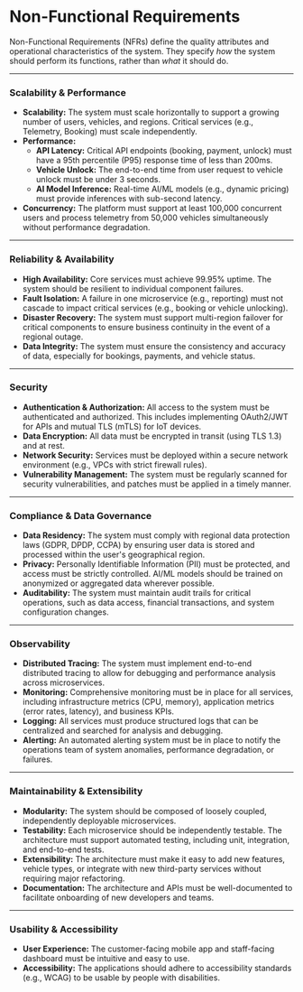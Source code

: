 # Non-Functional Requirements

Non-Functional Requirements (NFRs) define the quality attributes and operational characteristics of the system. They specify *how* the system should perform its functions, rather than *what* it should do.

---

### Scalability & Performance

-   **Scalability:** The system must scale horizontally to support a growing number of users, vehicles, and regions. Critical services (e.g., Telemetry, Booking) must scale independently.
-   **Performance:**
    -   **API Latency:** Critical API endpoints (booking, payment, unlock) must have a 95th percentile (P95) response time of less than 200ms.
    -   **Vehicle Unlock:** The end-to-end time from user request to vehicle unlock must be under 3 seconds.
    -   **AI Model Inference:** Real-time AI/ML models (e.g., dynamic pricing) must provide inferences with sub-second latency.
-   **Concurrency:** The platform must support at least 100,000 concurrent users and process telemetry from 50,000 vehicles simultaneously without performance degradation.

---

### Reliability & Availability

-   **High Availability:** Core services must achieve 99.95% uptime. The system should be resilient to individual component failures.
-   **Fault Isolation:** A failure in one microservice (e.g., reporting) must not cascade to impact critical services (e.g., booking or vehicle unlocking).
-   **Disaster Recovery:** The system must support multi-region failover for critical components to ensure business continuity in the event of a regional outage.
-   **Data Integrity:** The system must ensure the consistency and accuracy of data, especially for bookings, payments, and vehicle status.

---

### Security

-   **Authentication & Authorization:** All access to the system must be authenticated and authorized. This includes implementing OAuth2/JWT for APIs and mutual TLS (mTLS) for IoT devices.
-   **Data Encryption:** All data must be encrypted in transit (using TLS 1.3) and at rest.
-   **Network Security:** Services must be deployed within a secure network environment (e.g., VPCs with strict firewall rules).
-   **Vulnerability Management:** The system must be regularly scanned for security vulnerabilities, and patches must be applied in a timely manner.

---

### Compliance & Data Governance

-   **Data Residency:** The system must comply with regional data protection laws (GDPR, DPDP, CCPA) by ensuring user data is stored and processed within the user's geographical region.
-   **Privacy:** Personally Identifiable Information (PII) must be protected, and access must be strictly controlled. AI/ML models should be trained on anonymized or aggregated data wherever possible.
-   **Auditability:** The system must maintain audit trails for critical operations, such as data access, financial transactions, and system configuration changes.

---

### Observability

-   **Distributed Tracing:** The system must implement end-to-end distributed tracing to allow for debugging and performance analysis across microservices.
-   **Monitoring:** Comprehensive monitoring must be in place for all services, including infrastructure metrics (CPU, memory), application metrics (error rates, latency), and business KPIs.
-   **Logging:** All services must produce structured logs that can be centralized and searched for analysis and debugging.
-   **Alerting:** An automated alerting system must be in place to notify the operations team of system anomalies, performance degradation, or failures.

---

### Maintainability & Extensibility

-   **Modularity:** The system should be composed of loosely coupled, independently deployable microservices.
-   **Testability:** Each microservice should be independently testable. The architecture must support automated testing, including unit, integration, and end-to-end tests.
-   **Extensibility:** The architecture must make it easy to add new features, vehicle types, or integrate with new third-party services without requiring major refactoring.
-   **Documentation:** The architecture and APIs must be well-documented to facilitate onboarding of new developers and teams.

---

### Usability & Accessibility

-   **User Experience:** The customer-facing mobile app and staff-facing dashboard must be intuitive and easy to use.
-   **Accessibility:** The applications should adhere to accessibility standards (e.g., WCAG) to be usable by people with disabilities.
